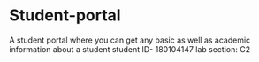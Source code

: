 # Student-portal
A student portal where you can get any basic as well as academic information about a student
student ID- 180104147
lab section: C2
